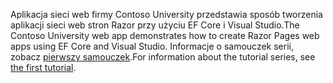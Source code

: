 <span data-ttu-id="baaf1-101">Aplikacja sieci web firmy Contoso University przedstawia sposób tworzenia aplikacji sieci web stron Razor przy użyciu EF Core i Visual Studio.</span><span class="sxs-lookup"><span data-stu-id="baaf1-101">The Contoso University web app demonstrates how to create Razor Pages web apps using EF Core and Visual Studio.</span></span> <span data-ttu-id="baaf1-102">Informacje o samouczek serii, zobacz [pierwszy samouczek](xref:data/ef-rp/intro).</span><span class="sxs-lookup"><span data-stu-id="baaf1-102">For information about the tutorial series, see [the first tutorial](xref:data/ef-rp/intro).</span></span>